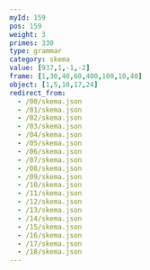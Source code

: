 ```yaml
---
myId: 159
pos: 159
weight: 3
primes: 330
type: grammar
category: skema
value: [937,1,-1,-2]
frame: [1,30,40,60,400,100,10,40]
object: [1,5,10,17,24]
redirect_from:
  - /00/skema.json
  - /01/skema.json
  - /02/skema.json
  - /03/skema.json
  - /04/skema.json
  - /05/skema.json
  - /06/skema.json
  - /07/skema.json
  - /08/skema.json
  - /09/skema.json
  - /10/skema.json
  - /11/skema.json
  - /12/skema.json
  - /13/skema.json
  - /14/skema.json
  - /15/skema.json
  - /16/skema.json
  - /17/skema.json
  - /18/skema.json
---
```

